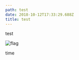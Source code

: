 ```yaml
---
path: test
date: 2018-10-12T17:33:29.688Z
title: test
---
```

test

![flag](/assets/2000px-flag_of_colorado.svg.png)

time
